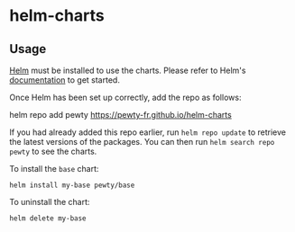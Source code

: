 # helm-charts

## Usage

[Helm](https://helm.sh) must be installed to use the charts.  Please refer to
Helm's [documentation](https://helm.sh/docs) to get started.

Once Helm has been set up correctly, add the repo as follows:

  helm repo add pewty https://pewty-fr.github.io/helm-charts

If you had already added this repo earlier, run `helm repo update` to retrieve
the latest versions of the packages.  You can then run `helm search repo
pewty` to see the charts.

To install the `base` chart:

    helm install my-base pewty/base

To uninstall the chart:

    helm delete my-base
